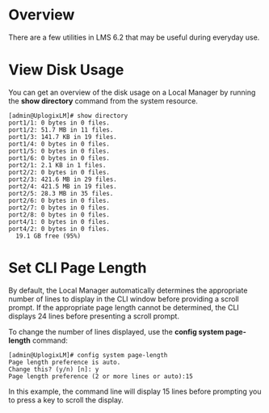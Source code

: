 # Overview

There are a few utilities in LMS 6.2 that may be useful during everyday use.

# View Disk Usage

You can get an overview of the disk usage on a Local Manager by running the **show directory** command from the system resource.

```
[admin@UplogixLM]# show directory
port1/1: 0 bytes in 0 files.
port1/2: 51.7 MB in 11 files.
port1/3: 141.7 KB in 19 files.
port1/4: 0 bytes in 0 files.
port1/5: 0 bytes in 0 files.
port1/6: 0 bytes in 0 files.
port2/1: 2.1 KB in 1 files.
port2/2: 0 bytes in 0 files.
port2/3: 421.6 MB in 29 files.
port2/4: 421.5 MB in 19 files.
port2/5: 28.3 MB in 35 files.
port2/6: 0 bytes in 0 files.
port2/7: 0 bytes in 0 files.
port2/8: 0 bytes in 0 files.
port4/1: 0 bytes in 0 files.
port4/2: 0 bytes in 0 files.
  19.1 GB free (95%)
```

# Set CLI Page Length

By default, the Local Manager automatically determines the appropriate number of lines to display in the CLI window before providing a scroll prompt. If the appropriate page length cannot be determined, the CLI displays 24 lines before presenting a scroll prompt.

To change the number of lines displayed, use the **config system page-length** command:

```
[admin@UplogixLM]# config system page-length
Page length preference is auto.
Change this? (y/n) [n]: y
Page length preference (2 or more lines or auto):15
```

In this example, the command line will display 15 lines before prompting you to press a key to scroll the display.